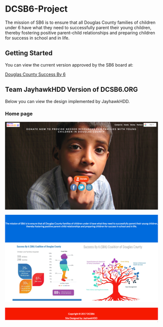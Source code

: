 # DCSB6-Project

The mission of SB6 is to ensure that all Douglas County families of children under 6 have what they need to successfully parent their young children, thereby fostering positive parent-child relationships and preparing children for success in school and in life.


## Getting Started

You can view the current version approved by the SB6 board at: 

[Douglas County Success By 6](https://www.dcsb6.org)  


## Team JayhawkHDD Version of DCSB6.ORG

Below you can view the design implemented by JayhawkHDD. 


### Home page

   ![Alt text](client/public/assets/images/screenshots/homepage1.png "Top of Home Page")

   ![Alt text](client/public/assets/images/screenshots/homepage2.png "Middle of Home Page")

   ![Alt text](client/public/assets/images/screenshots/homepage4.png "Bottom of Home Page")

